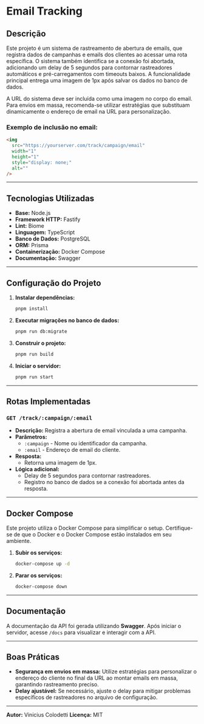 # Email Tracking

## Descrição

Este projeto é um sistema de rastreamento de abertura de emails, que registra dados de campanhas e emails dos clientes ao acessar uma rota específica. O sistema também identifica se a conexão foi abortada, adicionando um delay de 5 segundos para contornar rastreadores automáticos e pré-carregamentos com timeouts baixos. A funcionalidade principal entrega uma imagem de 1px após salvar os dados no banco de dados.

A URL do sistema deve ser incluída como uma imagem no corpo do email. Para envios em massa, recomenda-se utilizar estratégias que substituam dinamicamente o endereço de email na URL para personalização.

### Exemplo de inclusão no email:
```html
<img 
  src="https://yourserver.com/track/campaign/email" 
  width="1" 
  height="1" 
  style="display: none;" 
  alt="" 
/>
```

---

## Tecnologias Utilizadas

- **Base:** Node.js
- **Framework HTTP:** Fastify
- **Lint:** Biome
- **Linguagem:** TypeScript
- **Banco de Dados:** PostgreSQL
- **ORM:** Prisma
- **Containerização:** Docker Compose
- **Documentação:** Swagger

---

## Configuração do Projeto

1. **Instalar dependências:**
   ```bash
   pnpm install
   ```

2. **Executar migrações no banco de dados:**
   ```bash
   pnpm run db:migrate
   ```

3. **Construir o projeto:**
   ```bash
   pnpm run build
   ```

4. **Iniciar o servidor:**
   ```bash
   pnpm run start
   ```

---

## Rotas Implementadas

### `GET /track/:campaign/:email`

- **Descrição:** Registra a abertura de email vinculada a uma campanha.
- **Parâmetros:**
  - `:campaign` - Nome ou identificador da campanha.
  - `:email` - Endereço de email do cliente.
- **Resposta:**
  - Retorna uma imagem de 1px.
- **Lógica adicional:**
  - Delay de 5 segundos para contornar rastreadores.
  - Registro no banco de dados se a conexão foi abortada antes da resposta.

---

## Docker Compose

Este projeto utiliza o Docker Compose para simplificar o setup. Certifique-se de que o Docker e o Docker Compose estão instalados em seu ambiente.

1. **Subir os serviços:**
   ```bash
   docker-compose up -d
   ```

2. **Parar os serviços:**
   ```bash
   docker-compose down
   ```

---

## Documentação

A documentação da API foi gerada utilizando **Swagger**. Após iniciar o servidor, acesse `/docs` para visualizar e interagir com a API.

---

## Boas Práticas

- **Segurança em envios em massa:** Utilize estratégias para personalizar o endereço do cliente no final da URL ao montar emails em massa, garantindo rastreamento preciso.
- **Delay ajustável:** Se necessário, ajuste o delay para mitigar problemas específicos de rastreadores no arquivo de configuração.

--- 

**Autor:** Vinicius Colodetti 
**Licença:** MIT